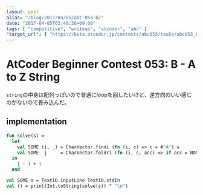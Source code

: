 ```yaml
---
layout: post
alias: "/blog/2017/04/05/abc-053-b/"
date: "2017-04-05T03:49:36+09:00"
tags: [ "competitive", "writeup", "atcoder", "abc" ]
"target_url": [ "https://beta.atcoder.jp/contests/abc053/tasks/abc053_b" ]
---
```


# AtCoder Beginner Contest 053: B - A to Z String

`string`の中身は配列っぽいので普通にloopを回したいけど、逆方向のいい感じのがないので畳み込んだ。

## implementation

``` sml
fun solve(s) =
  let
    val SOME (i, _) = CharVector.findi (fn (i, c) => c = #"A") s
    val SOME  j     = CharVector.foldri (fn (i, c, acc) => if acc = NONE andalso c = #"Z" then SOME i else acc) NONE s
  in
    j - i + 1
  end

val SOME s = TextIO.inputLine TextIO.stdIn
val () = print(Int.toString(solve(s)) ^ "\n")
```

